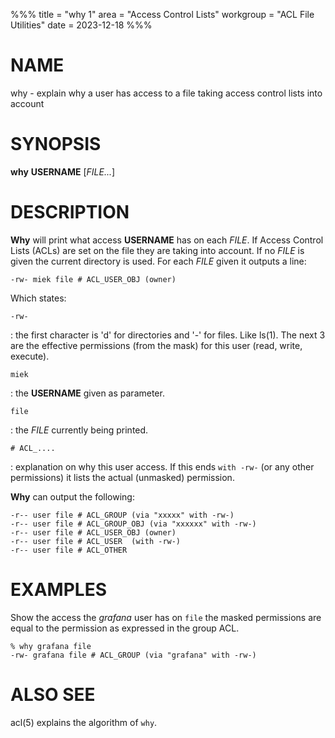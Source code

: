 %%%
title = "why 1"
area = "Access Control Lists"
workgroup = "ACL File Utilities"
date = 2023-12-18
%%%

# NAME

why - explain why a user has access to a file taking access control lists into account

# SYNOPSIS

**why** **USERNAME** [*FILE...*]

# DESCRIPTION

**Why** will print what access **USERNAME** has on each *FILE*. If Access Control Lists (ACLs) are
set on the file they are taking into account. If no *FILE* is given the current directory is used.
For each *FILE* given it outputs a line:

    -rw- miek file # ACL_USER_OBJ (owner)

Which states:

`-rw-`

: the first character is 'd' for directories and '-' for files. Like ls(1). The next 3 are the
effective permissions (from the mask) for this user (read, write, execute).

`miek`

: the **USERNAME** given as parameter.

`file`

: the *FILE* currently being printed.

`# ACL_....`

: explanation on why this user access. If this ends `with -rw-` (or any other permissions) it lists
the actual (unmasked) permission.

**Why** can output the following:

    -r-- user file # ACL_GROUP (via "xxxxx" with -rw-)
    -r-- user file # ACL_GROUP_OBJ (via "xxxxxx" with -rw-)
    -r-- user file # ACL_USER_OBJ (owner)
    -r-- user file # ACL_USER  (with -rw-)
    -r-- user file # ACL_OTHER

# EXAMPLES

Show the access the *grafana* user has on `file` the masked permissions are equal to the permission
as expressed in the group ACL.

    % why grafana file
    -rw- grafana file # ACL_GROUP (via "grafana" with -rw-)

# ALSO SEE

acl(5) explains the algorithm of `why`.
